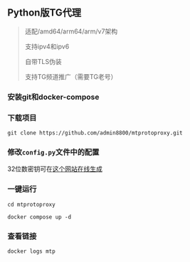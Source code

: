 ## Python版TG代理 ##

>适配/amd64/arm64/arm/v7架构
>
>支持ipv4和ipv6
>
>自带TLS伪装
>
>支持TG频道推广（需要TG老号）

### 安装git和docker-compose

### 下载项目
```
git clone https://github.com/admin8800/mtprotoproxy.git
```
### 修改`config.py`文件中的配置

32位数密钥可在[这个网站在线生成](https://www.lzltool.com/Tools/RandomHex)

### 一键运行
```
cd mtprotoproxy
```
```
docker compose up -d
```

### 查看链接

```
docker logs mtp
```
